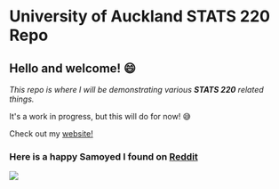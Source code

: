 # University of Auckland STATS 220 Repo
## Hello and welcome! :smile:
*This repo is where I will be demonstrating various **STATS 220** related things.*

It's a work in progress, but this will do for now! :sweat_smile:

Check out my [website!](https://nsuye.github.io/stats220/)

### Here is a happy Samoyed I found on [Reddit](https://www.reddit.com/)

![](https://preview.redd.it/yyhucy92iw631.jpg?width=640&crop=smart&auto=webp&s=31a1b005b7f406cdc81ac2e6dcaf8065efbd1c0c)
